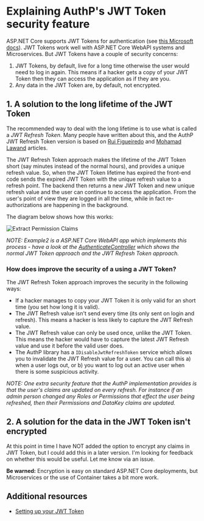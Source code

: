# Explaining AuthP's JWT Token security feature

ASP.NET Core supports JWT Tokens for authentication (see [this Microsoft docs](https://docs.microsoft.com/en-us/aspnet/core/security/authentication/)). JWT Tokens work well with ASP.NET Core WebAPI systems and Microservices. But JWT Tokens have a couple of security concerns:

1. JWT Tokens, by default, live for a long time otherwise the user would need to log in again. This means if a hacker gets a copy of your JWT Token then they can access the application as if they are you.
2. Any data in the JWT Token are, by default, not encrypted.

## 1. A solution to the long lifetime of the JWT Token

The recommended way to deal with the long lifetime is to use what is called a _JWT Refresh Token_. Many people have written about this, and the AuthP JWT Refresh Token version is based on [Rui Figueiredo](https://www.blinkingcaret.com/2018/05/30/refresh-tokens-in-asp-net-core-web-api/) and [Mohamad Lawand](https://dev.to/moe23/refresh-jwt-with-refresh-tokens-in-asp-net-core-5-rest-api-step-by-step-3en5) articles.

The JWT Refresh Token approach makes the lifetime of the JWT Token short (say minutes instead of the normal hours), and provides a unique refresh value. So, when the JWT Token lifetime has expired the front-end code sends the expired JWT Token with the unique refresh value to a refresh point. The backend then returns a new JWT Token and new unique refresh value and the user can continue to access the application. From the user's point of view they are logged in all the time, while in fact re-authorizations are happening in the background.

The diagram below shows how this works:

![Extract Permission Claims](https://github.com/JonPSmith/AuthPermissions.AspNetCore/blob/main/docs/images/JWTRefreshProcess.png)

_NOTE: Example2 is a ASP.NET Core WebAPI app which implements this process - have a look at the [AuthenticateController](https://github.com/JonPSmith/AuthPermissions.AspNetCore/blob/main/Example2.WebApiWithToken.IndividualAccounts/Controllers/AuthenticateController.cs) which shows the normal JWT Token approach and the JWT Refresh Token approach._

### How does improve the security of a using a JWT Token?

The JWT Refresh Token approach improves the security in the following ways:

- If a hacker manages to copy your JWT Token it is only valid for an short time (you set how long it is valid).
- The JWT Refresh value isn't send every time (its only sent on login and refresh). This means a hacker is less likely to capture the JWT Refresh value.
- The JWT Refresh value can only be used once, unlike the JWT Token. This means the hacker would have to capture the latest JWT Refresh value and use it before the valid user does.
- The AuthP library has a `IDisableJwtRefreshToken` service which allows you to invalidate the JWT Refresh value for a user. You can call this a) when a user logs out, or b) you want to log out an active user when there is some suspicious activity.

_NOTE: One extra security feature that the AuthP implementation provides is that the user's claims are updated on every refresh. For instance if an admin person changed any Roles or Permissions that effect the user being refreshed, then their Permissions and DataKey claims are updated._

## 2. A solution for the data in the JWT Token isn't encrypted

At this point in time I have NOT added the option to encrypt any claims in JWT Token, but I could add this in a later version. I'm looking for feedback on whether this would be useful. Let me know via an issue.

**Be warned:** Encryption is easy on standard ASP.NET Core deployments, but Microservices or the use of Container takes  a bit more work.

## Additional resources

- [Setting up your JWT Token](!!!!)